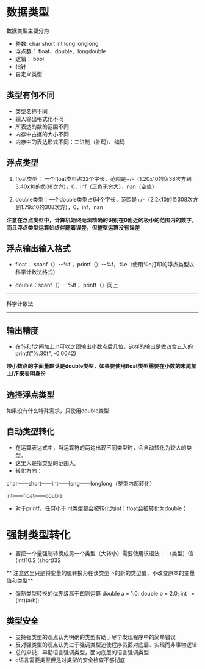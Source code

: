 # 数据类型
数据类型主要分为
* 整数: char short int long longlong
* 浮点数： float、double、longdouble
* 逻辑： bool
* 指针
* 自定义类型

## 类型有何不同
* 类型名称不同
* 输入输出格式化不同
* 所表达的数的范围不同
* 内存中占据的大小不同
* 内存中的表达形式不同：二进制（补码）、编码
## 浮点类型
1. float类型： 一个float类型占32个字长，范围是+/-（1.20x10的负38次方到3.40x10的负38次方），0，inf（正负无穷大），nan（空值）

2. double类型：一个double类型占64个字长，范围是+/-（2.2x10的负308次方到1.79x10的308次方），0，inf，nan

**注意在浮点类型中，计算机始终无法精确的识别在0附近的极小的范围内的数字，而且浮点类型运算始终伴随着误差，但整型运算没有误差**

## 浮点输出输入格式
* float： scanf（）--%f；  printf（）--%f，%e（使用%e打印的浮点类型以科学计数法格式）

* double：scanf（）--%lf； printf（）同上

***
科学计数法
***

## 输出精度
- 在%和f之间加上.n可以之顶输出小数点后几位，这样的输出是做四舍五入的
  printf("%.30f", -0.0042)
  
**带小数点的字面量默认是double类型，如果要使用float类型需要在小数的末尾加上f/F来表明身份**

## 选择浮点类型
如果没有什么特殊需求，只使用double类型
## 自动类型转化
* 在运算表达式中，当运算符的两边出现不同类型时，会自动转化为较大的类型。
* 这里大是指类型的范围大。
* 转化方向：

char——short——int——long——longlong（整型内部转化）

int——float——double

* 对于printf，任何小于int类型都会被转化为int；float会被转化为double；
# 强制类型转化
* 要把一个量强制转换成另一个类型（大转小）需要使用该语法：  （类型）值
  (int)10.2
  (short)32
  
** 注意这里只是将变量的值转换为在该类型下的新的类型值，不改变原本的变量值和类型**

* 强制类型转换的优先级高于四则运算
  double a = 1.0;
  double b = 2.0;
  int i = (int)(a/b);
## 类型安全
* 支持强类型的观点认为明确的类型有助于尽早发现程序中的简单错误
* 反对强类型的观点认为过于强调类型迫使程序员面对底层、实现而非事物逻辑
* 总的来说，早期语言强调类型，面向底层的语言强调类型
* c语言需要类型但是对类型的安全检查不够彻底










